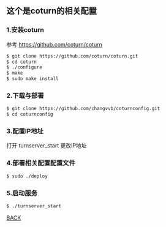 ## 这个是coturn的相关配置

### 1.安装coturn
参考 https://github.com/coturn/coturn
```bash
$ git clone https://github.com/coturn/coturn.git
$ cd coturn
$ ./configure
$ make
$ sudo make install
```
### 2.下载与部署
```bash
$ git clone https://github.com/changvvb/coturnconfig.git
$ cd coturnconfig
```
### 3.配置IP地址
打开 turnserver_start 更改IP地址

### 4.部署相关配置配置文件
```bash
$ sudo ./deploy
```

### 5.启动服务
```bash
$ ./turnserver_start
```
<a href="https://github.com/changvvb/IM#4配置coturn">BACK</a>
